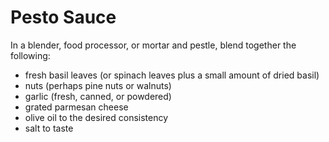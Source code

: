 Pesto Sauce
===========

In a blender, food processor, or mortar and pestle, blend together the following:

  - fresh basil leaves (or spinach leaves plus a small amount of dried basil)
  - nuts (perhaps pine nuts or walnuts)
  - garlic (fresh, canned, or powdered)
  - grated parmesan cheese
  - olive oil to the desired consistency
  - salt to taste
